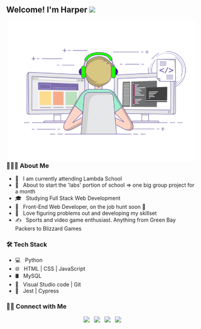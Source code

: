 <h2> Welcome! I'm Harper <img src="https://github.com/souvikguria98/souvikguria98/blob/master/Hi.gif" width="25"></h2>
<img align="right" alt="GIF" src="https://raw.githubusercontent.com/devSouvik/devSouvik/master/gif3.gif" width="500"/>

<h3> 👨🏻‍💻 About Me </h3>

- 🔭 &nbsp; I am currently attending Lambda School
- 🤔 &nbsp; About to start the 'labs' portion of school => one big group project for a month
- 🎓 &nbsp; Studying Full Stack Web Development
- 💼 &nbsp; Front-End Web Developer, on the job hunt soon 👀
- 🌱 &nbsp; Love figuring problems out and developing my skillset
- ✍️ &nbsp; Sports and video game enthusiast. Anything from Green Bay Packers to Blizzard Games

<h3>🛠 Tech Stack</h3>

- 💻 &nbsp; Python
- 🌐 &nbsp; HTML | CSS | JavaScript 
- 🛢 &nbsp; MySQL 
- 🔧 &nbsp; Visual Studio code | Git
- 🔐 &nbsp; Jest | Cypress

<h3> 🤝🏻 Connect with Me </h3>

<p align="center">
&nbsp; <a href="https://twitter.com/HarperNetty" target="_blank" rel="noopener noreferrer"><img src="https://img.icons8.com/plasticine/100/000000/twitter.png" width="50" /></a>  
&nbsp; <a href="https://www.instagram.com/harpernetty/" target="_blank" rel="noopener noreferrer"><img src="https://img.icons8.com/plasticine/100/000000/instagram-new.png" width="50" /></a>  
&nbsp; <a href="https://www.linkedin.com/in/harper-nettesheim/" target="_blank" rel="noopener noreferrer"><img src="https://img.icons8.com/plasticine/100/000000/linkedin.png" width="50" /></a>
&nbsp; <a href="mailto:harpernettesheim@gmail.com" target="_blank" rel="noopener noreferrer"><img src="https://img.icons8.com/plasticine/100/000000/gmail.png"  width="50" /></a>
</p>

